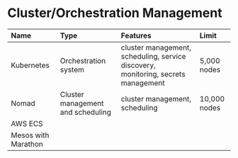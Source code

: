 # Cluster/Orchestration Management

| Name | Type | Features | Limit |
| :--- | :--- | :--- | :--- |
| Kubernetes | Orchestration system | cluster management, scheduling, service discovery, monitoring, secrets management | 5,000 nodes |
| Nomad | Cluster management and scheduling | cluster management, scheduling | 10,000 nodes |
| AWS ECS |  |  |  |
| Mesos with Marathon |  |  |  |

